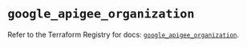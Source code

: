 # `google_apigee_organization`

Refer to the Terraform Registry for docs: [`google_apigee_organization`](https://registry.terraform.io/providers/hashicorp/google/6.44.0/docs/resources/apigee_organization).
